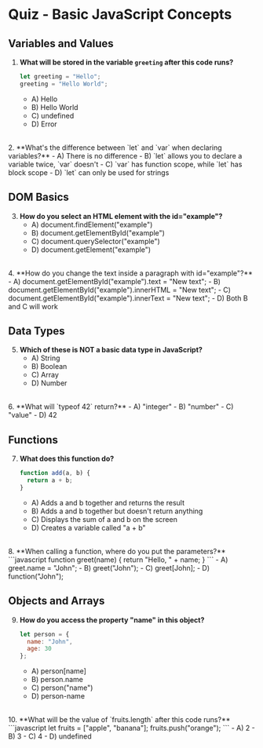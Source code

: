 # Quiz - Basic JavaScript Concepts

## Variables and Values

1. **What will be stored in the variable `greeting` after this code runs?**
   ```javascript
   let greeting = "Hello";
   greeting = "Hello World";
   ```
   - A) Hello
   - B) Hello World
   - C) undefined
   - D) Error
<br />
2. **What's the difference between `let` and `var` when declaring variables?**
   - A) There is no difference
   - B) `let` allows you to declare a variable twice, `var` doesn't
   - C) `var` has function scope, while `let` has block scope
   - D) `let` can only be used for strings

## DOM Basics

3. **How do you select an HTML element with the id="example"?**
   - A) document.findElement("example")
   - B) document.getElementById("example")
   - C) document.querySelector("example")
   - D) document.getElement("example")
<br />
4. **How do you change the text inside a paragraph with id="example"?**
   - A) document.getElementById("example").text = "New text";
   - B) document.getElementById("example").innerHTML = "New text";
   - C) document.getElementById("example").innerText = "New text";
   - D) Both B and C will work

## Data Types

5. **Which of these is NOT a basic data type in JavaScript?**
   - A) String
   - B) Boolean
   - C) Array
   - D) Number
<br />
6. **What will `typeof 42` return?**
   - A) "integer"
   - B) "number"
   - C) "value"
   - D) 42

## Functions

7. **What does this function do?**
   ```javascript
   function add(a, b) {
     return a + b;
   }
   ```
   - A) Adds a and b together and returns the result
   - B) Adds a and b together but doesn't return anything
   - C) Displays the sum of a and b on the screen
   - D) Creates a variable called "a + b"
<br />
8. **When calling a function, where do you put the parameters?**
   ```javascript
   function greet(name) {
     return "Hello, " + name;
   }
   ```
   - A) greet.name = "John";
   - B) greet("John");
   - C) greet[John];
   - D) function("John");

## Objects and Arrays

9. **How do you access the property "name" in this object?**
   ```javascript
   let person = {
     name: "John",
     age: 30
   };
   ```
   - A) person[name]
   - B) <span>person.name</span>
   - C) person("name")
   - D) person-name
<br />
10. **What will be the value of `fruits.length` after this code runs?**
    ```javascript
    let fruits = ["apple", "banana"];
    fruits.push("orange");
    ```
    - A) 2
    - B) 3
    - C) 4
    - D) undefined
